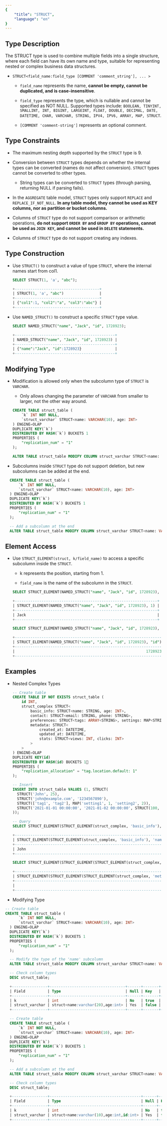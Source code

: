 ```yaml
---
{
    "title": "STRUCT",
    "language": "en"
}
---
```


## Type Description

The STRUCT type is used to combine multiple fields into a single structure, where each field can have its own name and type, suitable for representing nested or complex business data structures.

- `STRUCT<field_name:field_type [COMMENT 'comment_string'], ... >`

  - `field_name` represents the name, **cannot be empty, cannot be duplicated, and is case-insensitive**.

  - `field_type` represents the type, which is nullable and cannot be specified as NOT NULL. Supported types include: `BOOLEAN, TINYINT, SMALLINT, INT, BIGINT, LARGEINT, FLOAT, DOUBLE, DECIMAL, DATE, DATETIME, CHAR, VARCHAR, STRING, IPV4, IPV6, ARRAY, MAP, STRUCT`.

  - `[COMMENT 'comment-string']` represents an optional comment.

## Type Constraints

- The maximum nesting depth supported by the `STRUCT` type is 9.

- Conversion between `STRUCT` types depends on whether the internal types can be converted (names do not affect conversion). `STRUCT` types cannot be converted to other types.

  - String types can be converted to `STRUCT` types (through parsing, returning NULL if parsing fails).

- In the `AGGREGATE` table model, `STRUCT` types only support `REPLACE` and `REPLACE_IF_NOT_NULL`. **In any table model, they cannot be used as KEY columns, nor as partition or bucket columns.**

- Columns of `STRUCT` type do not support comparison or arithmetic operations, **do not support `ORDER BY` and `GROUP BY` operations, cannot be used as `JOIN KEY`, and cannot be used in `DELETE` statements.**

- Columns of `STRUCT` type do not support creating any indexes.

## Type Construction

- Use `STRUCT()` to construct a value of type `STRUCT`, where the internal names start from col1.

  ```SQL
  SELECT STRUCT(1, 'a', "abc");

  +--------------------------------------+
  | STRUCT(1, 'a', "abc")                |
  +--------------------------------------+
  | {"col1":1, "col2":"a", "col3":"abc"} |
  +--------------------------------------+
  ```

- Use `NAMED_STRUCT()` to construct a specific `STRUCT` type value.

  ```SQL
  SELECT NAMED_STRUCT("name", "Jack", "id", 1728923);

  +---------------------------------------------+
  | NAMED_STRUCT("name", "Jack", "id", 1728923) |
  +---------------------------------------------+
  | {"name":"Jack", "id":1728923}               |
  +---------------------------------------------+
  ```

## Modifying Type

- Modification is allowed only when the subcolumn type of `STRUCT` is `VARCHAR`.

   - Only allows changing the parameter of `VARCHAR` from smaller to larger, not the other way around.

  ```SQL
  CREATE TABLE struct_table (
      `k` INT NOT NULL,
      `struct_varchar` STRUCT<name: VARCHAR(10), age: INT>
  ) ENGINE=OLAP
  DUPLICATE KEY(`k`)
  DISTRIBUTED BY HASH(`k`) BUCKETS 1
  PROPERTIES (
      "replication_num" = "1"
  );

  ALTER TABLE struct_table MODIFY COLUMN struct_varchar STRUCT<name: VARCHAR(20), age: INT>;
  ``` 

- Subcolumns inside `STRUCT` type do not support deletion, but new subcolumns can be added at the end.

```SQL
  CREATE TABLE struct_table (
      `k` INT NOT NULL,
      `struct_varchar` STRUCT<name: VARCHAR(10), age: INT>
  ) ENGINE=OLAP
  DUPLICATE KEY(`k`)
  DISTRIBUTED BY HASH(`k`) BUCKETS 1
  PROPERTIES (
      "replication_num" = "1"
  );

  -- Add a subcolumn at the end
  ALTER TABLE struct_table MODIFY COLUMN struct_varchar STRUCT<name: VARCHAR(10), age: INT, id: INT>;
```

## Element Access

- Use `STRUCT_ELEMENT(struct, k/field_name)` to access a specific subcolumn inside the `STRUCT`.

  - k represents the position, starting from 1.

  - `field_name` is the name of the subcolumn in the `STRUCT`.

  ```SQL
  SELECT STRUCT_ELEMENT(NAMED_STRUCT("name", "Jack", "id", 1728923), 1);

  +----------------------------------------------------------------+
  | STRUCT_ELEMENT(NAMED_STRUCT("name", "Jack", "id", 1728923), 1) |
  +----------------------------------------------------------------+
  | Jack                                                           |
  +----------------------------------------------------------------+

  SELECT STRUCT_ELEMENT(NAMED_STRUCT("name", "Jack", "id", 1728923), "id");

  +-------------------------------------------------------------------+
  | STRUCT_ELEMENT(NAMED_STRUCT("name", "Jack", "id", 1728923), "id") |
  +-------------------------------------------------------------------+
  |                                                           1728923 |
  +-------------------------------------------------------------------+
  ```

## Examples

- Nested Complex Types

  ```SQL
  -- Create table
  CREATE TABLE IF NOT EXISTS struct_table (
      id INT,
      struct_complex STRUCT<
          basic_info: STRUCT<name: STRING, age: INT>,
          contact: STRUCT<email: STRING, phone: STRING>,
          preferences: STRUCT<tags: ARRAY<STRING>, settings: MAP<STRING, INT>>,
          metadata: STRUCT<
              created_at: DATETIME,
              updated_at: DATETIME,
              stats: STRUCT<views: INT, clicks: INT>
          >
      >
  ) ENGINE=OLAP
  DUPLICATE KEY(id)
  DISTRIBUTED BY HASH(id) BUCKETS 1
  PROPERTIES (
      "replication_allocation" = "tag.location.default: 1"
  );

  -- Insert
  INSERT INTO struct_table VALUES (1, STRUCT(
    STRUCT('John', 25),
    STRUCT('john@example.com', '1234567890'),
    STRUCT(['tag1', 'tag2'], MAP('setting1', 1, 'setting2', 2)),
    STRUCT('2021-01-01 00:00:00', '2021-01-02 00:00:00', STRUCT(100, 50))
  ));

  -- Query
  SELECT STRUCT_ELEMENT(STRUCT_ELEMENT(struct_complex, 'basic_info'), 'name')  FROM struct_table ORDER BY id;

  +----------------------------------------------------------------------+
  | STRUCT_ELEMENT(STRUCT_ELEMENT(struct_complex, 'basic_info'), 'name') |
  +----------------------------------------------------------------------+
  | John                                                                 |
  +----------------------------------------------------------------------+

  SELECT STRUCT_ELEMENT(STRUCT_ELEMENT(STRUCT_ELEMENT(struct_complex, 'metadata'), 'stats'), 'views') FROM struct_table ORDER BY id;

  +----------------------------------------------------------------------------------------------+
  | STRUCT_ELEMENT(STRUCT_ELEMENT(STRUCT_ELEMENT(struct_complex, 'metadata'), 'stats'), 'views') |
  +----------------------------------------------------------------------------------------------+
  |                                                                                          100 |
  +----------------------------------------------------------------------------------------------+
  ```

- Modifying Type

```SQL
-- Create table
CREATE TABLE struct_table (
      `k` INT NOT NULL,
      `struct_varchar` STRUCT<name: VARCHAR(10), age: INT>
  ) ENGINE=OLAP
  DUPLICATE KEY(`k`)
  DISTRIBUTED BY HASH(`k`) BUCKETS 1
  PROPERTIES (
      "replication_num" = "1"
  );

  -- Modify the type of the 'name' subcolumn
  ALTER TABLE struct_table MODIFY COLUMN struct_varchar STRUCT<name: VARCHAR(20), age: INT>;

  -- Check column types
  DESC struct_table;

  +----------------+----------------------------------+------+-------+---------+-------+
  | Field          | Type                             | Null | Key   | Default | Extra |
  +----------------+----------------------------------+------+-------+---------+-------+
  | k              | int                              | No   | true  | NULL    |       |
  | struct_varchar | struct<name:varchar(20),age:int> | Yes  | false | NULL    | NONE  |
  +----------------+----------------------------------+------+-------+---------+-------+

  -- Create table
  CREATE TABLE struct_table (
      `k` INT NOT NULL,
      `struct_varchar` STRUCT<name: VARCHAR(10), age: INT>
  ) ENGINE=OLAP
  DUPLICATE KEY(`k`)
  DISTRIBUTED BY HASH(`k`) BUCKETS 1
  PROPERTIES (
      "replication_num" = "1"
  );

  -- Add a subcolumn at the end
  ALTER TABLE struct_table MODIFY COLUMN struct_varchar STRUCT<name: VARCHAR(10), age: INT, id: INT>;

  -- Check column types
  DESC struct_table;

  +----------------+-----------------------------------------+------+-------+---------+-------+
  | Field          | Type                                    | Null | Key   | Default | Extra |
  +----------------+-----------------------------------------+------+-------+---------+-------+
  | k              | int                                     | No   | true  | NULL    |       |
  | struct_varchar | struct<name:varchar(10),age:int,id:int> | Yes  | false | NULL    | NONE  |
  +----------------+-----------------------------------------+------+-------+---------+-------+
```